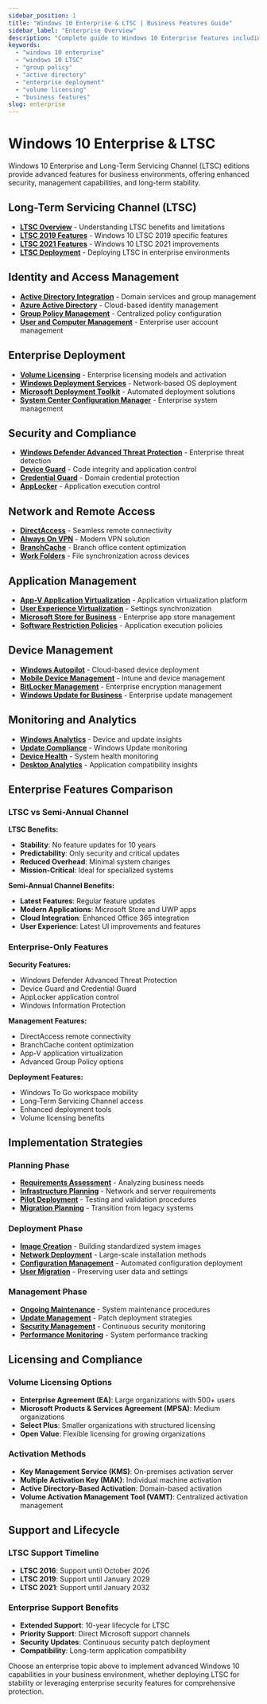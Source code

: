 ```yaml
---
sidebar_position: 1
title: "Windows 10 Enterprise & LTSC | Business Features Guide"
sidebar_label: "Enterprise Overview"
description: "Complete guide to Windows 10 Enterprise features including LTSC, Group Policy, Active Directory, and large-scale deployment strategies."
keywords: 
  - "windows 10 enterprise"
  - "windows 10 LTSC"
  - "group policy"
  - "active directory"
  - "enterprise deployment"
  - "volume licensing"
  - "business features"
slug: enterprise
---
```


# Windows 10 Enterprise & LTSC

Windows 10 Enterprise and Long-Term Servicing Channel (LTSC) editions provide advanced features for business environments, offering enhanced security, management capabilities, and long-term stability.

## Long-Term Servicing Channel (LTSC)

- **[LTSC Overview](./ltsc-overview/)** - Understanding LTSC benefits and limitations
- **[LTSC 2019 Features](./ltsc-2019/)** - Windows 10 LTSC 2019 specific features
- **[LTSC 2021 Features](./ltsc-2021/)** - Windows 10 LTSC 2021 improvements
- **[LTSC Deployment](./ltsc-deployment/)** - Deploying LTSC in enterprise environments

## Identity and Access Management

- **[Active Directory Integration](./active-directory/)** - Domain services and group management
- **[Azure Active Directory](./azure-ad/)** - Cloud-based identity management
- **[Group Policy Management](./group-policy/)** - Centralized policy configuration
- **[User and Computer Management](./user-computer-mgmt/)** - Enterprise user account management

## Enterprise Deployment

- **[Volume Licensing](./volume-licensing/)** - Enterprise licensing models and activation
- **[Windows Deployment Services](./wds/)** - Network-based OS deployment
- **[Microsoft Deployment Toolkit](./mdt/)** - Automated deployment solutions
- **[System Center Configuration Manager](./sccm/)** - Enterprise system management

## Security and Compliance

- **[Windows Defender Advanced Threat Protection](./defender-atp/)** - Enterprise threat detection
- **[Device Guard](./device-guard/)** - Code integrity and application control
- **[Credential Guard](./credential-guard/)** - Domain credential protection
- **[AppLocker](./applocker/)** - Application execution control

## Network and Remote Access

- **[DirectAccess](./directaccess/)** - Seamless remote connectivity
- **[Always On VPN](./always-on-vpn/)** - Modern VPN solution
- **[BranchCache](./branchcache/)** - Branch office content optimization
- **[Work Folders](./work-folders/)** - File synchronization across devices

## Application Management

- **[App-V Application Virtualization](./app-v/)** - Application virtualization platform
- **[User Experience Virtualization](./ue-v/)** - Settings synchronization
- **[Microsoft Store for Business](./store-business/)** - Enterprise app store management
- **[Software Restriction Policies](./software-restriction/)** - Application execution policies

## Device Management

- **[Windows Autopilot](./autopilot/)** - Cloud-based device deployment
- **[Mobile Device Management](./mdm/)** - Intune and device management
- **[BitLocker Management](./bitlocker-enterprise/)** - Enterprise encryption management
- **[Windows Update for Business](./update-business/)** - Enterprise update management

## Monitoring and Analytics

- **[Windows Analytics](./windows-analytics/)** - Device and update insights
- **[Update Compliance](./update-compliance/)** - Windows Update monitoring
- **[Device Health](./device-health/)** - System health monitoring
- **[Desktop Analytics](./desktop-analytics/)** - Application compatibility insights

## Enterprise Features Comparison

### LTSC vs Semi-Annual Channel
**LTSC Benefits:**
- **Stability**: No feature updates for 10 years
- **Predictability**: Only security and critical updates
- **Reduced Overhead**: Minimal system changes
- **Mission-Critical**: Ideal for specialized systems

**Semi-Annual Channel Benefits:**
- **Latest Features**: Regular feature updates
- **Modern Applications**: Microsoft Store and UWP apps
- **Cloud Integration**: Enhanced Office 365 integration
- **User Experience**: Latest UI improvements and features

### Enterprise-Only Features
**Security Features:**
- Windows Defender Advanced Threat Protection
- Device Guard and Credential Guard
- AppLocker application control
- Windows Information Protection

**Management Features:**
- DirectAccess remote connectivity
- BranchCache content optimization
- App-V application virtualization
- Advanced Group Policy options

**Deployment Features:**
- Windows To Go workspace mobility
- Long-Term Servicing Channel access
- Enhanced deployment tools
- Volume licensing benefits

## Implementation Strategies

### Planning Phase
- **[Requirements Assessment](./requirements-assessment/)** - Analyzing business needs
- **[Infrastructure Planning](./infrastructure-planning/)** - Network and server requirements
- **[Pilot Deployment](./pilot-deployment/)** - Testing and validation procedures
- **[Migration Planning](./migration-planning/)** - Transition from legacy systems

### Deployment Phase
- **[Image Creation](./image-creation/)** - Building standardized system images
- **[Network Deployment](./network-deployment/)** - Large-scale installation methods
- **[Configuration Management](./config-management/)** - Automated configuration deployment
- **[User Migration](./user-migration/)** - Preserving user data and settings

### Management Phase
- **[Ongoing Maintenance](./ongoing-maintenance/)** - System maintenance procedures
- **[Update Management](./update-management/)** - Patch deployment strategies
- **[Security Management](./security-management/)** - Continuous security monitoring
- **[Performance Monitoring](./performance-monitoring/)** - System performance tracking

## Licensing and Compliance

### Volume Licensing Options
- **Enterprise Agreement (EA)**: Large organizations with 500+ users
- **Microsoft Products & Services Agreement (MPSA)**: Medium organizations
- **Select Plus**: Smaller organizations with structured licensing
- **Open Value**: Flexible licensing for growing organizations

### Activation Methods
- **Key Management Service (KMS)**: On-premises activation server
- **Multiple Activation Key (MAK)**: Individual machine activation
- **Active Directory-Based Activation**: Domain-based activation
- **Volume Activation Management Tool (VAMT)**: Centralized activation management

## Support and Lifecycle

### LTSC Support Timeline
- **LTSC 2016**: Support until October 2026
- **LTSC 2019**: Support until January 2029
- **LTSC 2021**: Support until January 2032

### Enterprise Support Benefits
- **Extended Support**: 10-year lifecycle for LTSC
- **Priority Support**: Direct Microsoft support channels
- **Security Updates**: Continuous security patch deployment
- **Compatibility**: Long-term application compatibility

Choose an enterprise topic above to implement advanced Windows 10 capabilities in your business environment, whether deploying LTSC for stability or leveraging enterprise security features for comprehensive protection.